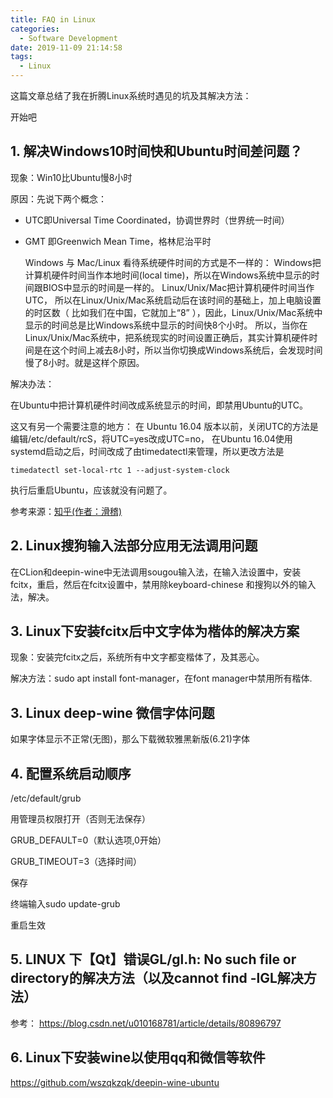 ```yaml
---
title: FAQ in Linux
categories:
  - Software Development
date: 2019-11-09 21:14:58
tags:
  - Linux
---
```

这篇文章总结了我在折腾Linux系统时遇见的坑及其解决方法：

开始吧

## 1. 解决Windows10时间快和Ubuntu时间差问题？
现象：Win10比Ubuntu慢8小时

原因：先说下两个概念：
- UTC即Universal Time Coordinated，协调世界时（世界统一时间）
- GMT 即Greenwich Mean Time，格林尼治平时

  Windows 与 Mac/Linux 看待系统硬件时间的方式是不一样的：
Windows把计算机硬件时间当作本地时间(local time)，所以在Windows系统中显示的时间跟BIOS中显示的时间是一样的。
Linux/Unix/Mac把计算机硬件时间当作 UTC， 所以在Linux/Unix/Mac系统启动后在该时间的基础上，加上电脑设置的时区数（ 比如我们在中国，它就加上“8” ），因此，Linux/Unix/Mac系统中显示的时间总是比Windows系统中显示的时间快8个小时。
所以，当你在Linux/Unix/Mac系统中，把系统现实的时间设置正确后，其实计算机硬件时间是在这个时间上减去8小时，所以当你切换成Windows系统后，会发现时间慢了8小时。就是这样个原因。

解决办法：

  在Ubuntu中把计算机硬件时间改成系统显示的时间，即禁用Ubuntu的UTC。
  
  这又有另一个需要注意的地方：
  在 Ubuntu 16.04 版本以前，关闭UTC的方法是编辑/etc/default/rcS，将UTC=yes改成UTC=no， 
  在Ubuntu 16.04使用systemd启动之后，时间改成了由timedatectl来管理，所以更改方法是
        
    timedatectl set-local-rtc 1 --adjust-system-clock
  执行后重启Ubuntu，应该就没有问题了。

参考来源：[知乎(作者：滑稽)](https://www.zhihu.com/question/46525639/answer/157272414)
## 2. Linux搜狗输入法部分应用无法调用问题
在CLion和deepin-wine中无法调用sougou输入法，在输入法设置中，安装fcitx，重启，然后在fcitx设置中，禁用除keyboard-chinese 和搜狗以外的输入法，解决。

## 3. Linux下安装fcitx后中文字体为楷体的解决方案
现象：安装完fcitx之后，系统所有中文字都变楷体了，及其恶心。

解决方法：sudo apt install font-manager，在font manager中禁用所有楷体.

## 3. Linux deep-wine 微信字体问题
如果字体显示不正常(无图)，那么下载微软雅黑新版(6.21)字体

## 4. 配置系统启动顺序
/etc/default/grub

用管理员权限打开（否则无法保存）

GRUB_DEFAULT=0（默认选项,0开始）

GRUB_TIMEOUT=3（选择时间）

保存

终端输入sudo update-grub

重启生效

## 5. LINUX 下【Qt】错误GL/gl.h: No such file or directory的解决方法（以及cannot find -lGL解决方法）
参考：
https://blog.csdn.net/u010168781/article/details/80896797

## 6. Linux下安装wine以使用qq和微信等软件
https://github.com/wszqkzqk/deepin-wine-ubuntu

